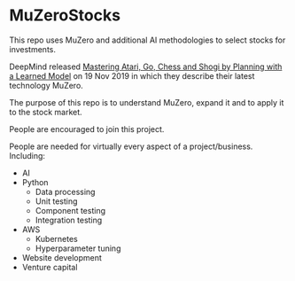 # MuZeroStocks
This repo uses MuZero and additional AI methodologies to select stocks for investments.

DeepMind released [Mastering Atari, Go, Chess and Shogi by Planning with a Learned Model](https://arxiv.org/abs/1911.08265) on 19 Nov 2019 in which they describe their latest technology MuZero.

The purpose of this repo is to understand MuZero, expand it and to apply it to the stock market.

People are encouraged to join this project.

People are needed for virtually every aspect of a project/business.  Including:
* AI
* Python
   * Data processing
   * Unit testing
   * Component testing
   * Integration testing
* AWS
   * Kubernetes
   * Hyperparameter tuning
* Website development
* Venture capital
